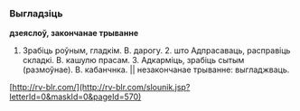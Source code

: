 ### Выгладзіць
**дзеяслоў, закончанае трыванне**

1. Зрабіць роўным, гладкім. В. дарогу. 2. што Адпрасаваць, расправіць складкі. В. кашулю прасам. 3. Адкарміць, зрабіць сытым (размоўнае). В. кабанчнка. || незакончанае трыванне: выгладжваць.

<a rel="author">[http://rv-blr.com/](http://rv-blr.com/slounik.jsp?letterId=0&maskId=0&pageId=570)</a>
